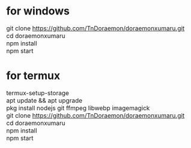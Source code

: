 # for windows
<font size="3">git clone https://github.com/TnDoraemon/doraemonxumaru.git</font><br/>
<font size="3">cd doraemonxumaru</font></br>
<font size="3">npm install</font></br>
<font size="3">npm start</font>

# for termux
<font size="3">termux-setup-storage</font></br>
<font size="3">apt update && apt upgrade</font></br>
<font size="3">pkg install nodejs git ffmpeg libwebp imagemagick</font></br>
<font size="3">git clone https://github.com/TnDoraemon/doraemonxumaru.git</font></br>
<font size="3">cd doraemonxumaru</font></br>
<font size="3">npm install</font><br>
<font size="3">npm start</font>

